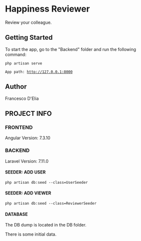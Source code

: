 
<h1>Happiness Reviewer</h1>
<p>Review your colleague.</p>

<h2>Getting Started</h2>
<p>To start the app, go to the "Backend" folder and run the following command: </p>
    <code>php artisan serve</code>

<code>App path: http://127.0.0.1:8000</code>

<h2>Author</h2>
<p>Francesco D'Elia</p>

<h2>PROJECT INFO</h2>

<h3>FRONTEND</h3>
<p>Angular Version: 7.3.10</p>

<h3>BACKEND</h3>
<p>Laravel Version: 7.11.0</p>

<h4>SEEDER: ADD USER</h4>
    <code>php artisan db:seed --class=UserSeeder </code>

<h4>SEEDER: ADD VIEWER</h4>
    <code>php artisan db:seed --class=ReviewerSeeder</code>

<h4>DATABASE</h4>
The DB dump is located in the DB folder.

There is some initial data.

